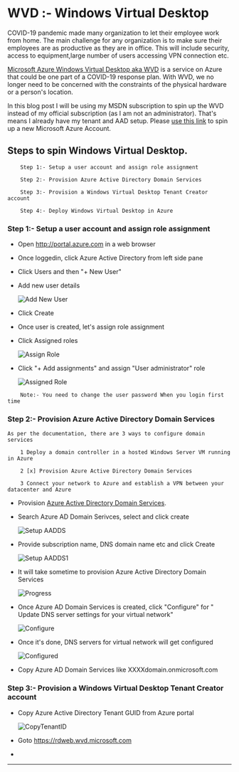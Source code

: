 # WVD :- Windows Virtual Desktop

COVID-19 pandemic made many organization to let their employee work from home. The main challenge for any organization is to make sure their employees are as productive as they are in office. This will include security, access to equipment,large number of users accessing VPN connection etc.

[Microsoft Azure Windows Virtual Desktop aka WVD](https://azure.microsoft.com/en-us/services/virtual-desktop/) is a service on Azure that could be one part of a COVID-19 response plan. With WVD, we no longer need to be concerned with the constraints of the physical hardware or a person's location.

In this blog post I will be using my MSDN subscription to spin up the WVD instead of my official subscription (as I am not an administrator). That's means I already have my tenant and AAD setup. Please [use this link](https://azure.microsoft.com/en-us/free/) to spin up a new Microsoft Azure Account. 

## Steps to spin Windows Virtual Desktop. 

        Step 1:- Setup a user account and assign role assignment

        Step 2:- Provision Azure Active Directory Domain Services

        Step 3:- Provision a Windows Virtual Desktop Tenant Creator account

        Step 4:- Deploy Windows Virtual Desktop in Azure


### Step 1:- Setup a user account and assign role assignment

* Open http://portal.azure.com in a web browser

* Once loggedin, click Azure Active Directory from left side pane

* Click Users and then "+ New User"

* Add new user details

    ![Add New User](Images/2-0.png)  

* Click Create

* Once user is created, let's assign role assignment

* Click Assigned roles

    ![Assign Role](Images/2.png)

 * Click "+ Add assignments" and assign "User administrator" role

    ![Assigned Role](Images/3.png)

```
    Note:- You need to change the user password When you login first time 
```

### Step 2:- Provision Azure Active Directory Domain Services

    As per the documentation, there are 3 ways to configure domain services

        1 Deploy a domain controller in a hosted Windows Server VM running in Azure

        2 [x] Provision Azure Active Directory Domain Services 
   
        3 Connect your network to Azure and establish a VPN between your datacenter and Azure

* Provision [Azure Active Directory Domain Services](https://docs.microsoft.com/en-us/azure/active-directory-domain-services/tutorial-create-instance).

* Search Azure AD Domain Serivces, select and click create

    ![Setup AADDS](Images/4.png)

* Provide subscription name, DNS domain name etc and click Create

    ![Setup AADDS1](Images/5.png)

* It will take sometime to provision Azure Active Directory Domain Services

    ![Progress](Images/6.png)

* Once Azure AD Domain Services is created, click "Configure" for " Update DNS server settings for your virtual network"

    ![Configure](Images/7.png)

* Once it's done, DNS servers for virtual network will get configured

    ![Configured](Images/8.png)

* Copy Azure AD Domain Services like XXXXdomain.onmicrosoft.com


### Step 3:- Provision a Windows Virtual Desktop Tenant Creator account

* Copy Azure Active Directory Tenant GUID from Azure portal

    ![CopyTenantID](Images/9.png)

* Goto https://rdweb.wvd.microsoft.com  
* 

* ********************

